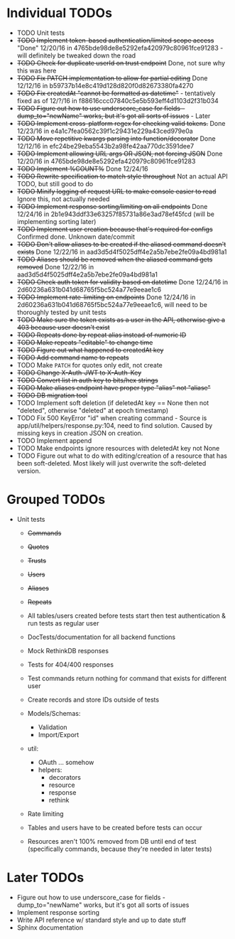 # Individual TODOs

* TODO Unit tests
* ~~TODO Implement token-based authentication/limited scope access~~ "Done" 12/20/16 in 4765bde98de8e5292efa420979c80961fce91283 - will definitely be tweaked down the road
* ~~TODO Check for duplicate userId on trust endpoint~~ Done, not sure why this was here
* ~~TODO Fix PATCH implementation to allow for partial editing~~ Done 12/12/16 in b59737b14e8c419d128d820f0d82673380fa4270
* ~~TODO Fix createdAt "cannot be formatted as datetime"~~ - tentatively fixed as of 12/?/16 in f88616ccc07840c5e5b593eff4d1103d2f31b034
* ~~TODO Figure out how to use underscore_case for fields - dump_to="newName" works, but it's got all sorts of issues~~ - Later
* ~~TODO Implement cross-platform regex for checking valid tokens.~~ Done 12/23/16 in e4a1c7fea0562c39f1c29431e229a43ced979e0a
* ~~TODO Move repetitive kwargs parsing into function/decorator~~ Done 12/12/16 in efc24be29eba5543b2a98fe42aa770dc3591dee7
* ~~TODO Implement allowing URL args OR JSON, not forcing JSON~~ Done 12/20/16 in 4765bde98de8e5292efa420979c80961fce91283
* ~~TODO Implement %COUNT%~~ Done 12/24/16
* ~~TODO Rewrite specification to match style throughout~~ Not an actual API TODO, but still good to do
* ~~TODO Minify logging of request URL to make console easier to read~~ Ignore this, not actually needed
* ~~TODO Implement response sorting/limiting on all endpoints~~ Done 12/24/16 in 2b1e943ddf33e63257f85731a86e3ad78ef45fcd (will be implementing sorting later)
* ~~TODO Implement user creation because that's required for configs~~ Confirmed done. Unknown date/commit
* ~~TODO Don't allow aliases to be created if the aliased command doesn't exists~~ Done 12/22/16 in aad3d5d4f5025dff4e2a5b7ebe2fe09a4bd981a1
* ~~TODO Aliases should be removed when the aliased command gets removed~~ Done 12/22/16 in aad3d5d4f5025dff4e2a5b7ebe2fe09a4bd981a1
* ~~TODO Check auth token for validity based on datetime~~ Done 12/24/16 in 2d60236a631b041d68765f5bc524a77e9eeae1c6
* ~~TODO Implement rate-limiting on endpoints~~ Done 12/24/16 in 2d60236a631b041d68765f5bc524a77e9eeae1c6, will need to be thoroughly tested by unit tests
* ~~TODO Make sure the token exists as a user in the API, otherwise give a 403 because user doesn't exist~~
* ~~TODO Repeats done by repeat alias instead of numeric ID~~
* ~~TODO Make repeats "editable" to change time~~
* ~~TODO Figure out what happened to createdAt key~~
* ~~TODO Add command name to repeats~~
* TODO Make `PATCH` for quotes only edit, not create
* ~~TODO Change X-Auth-JWT to X-Auth-Key~~
* ~~TODO Convert list in auth key to bits/hex strings~~
* ~~TODO Make aliases endpoint have proper type "alias" not "aliase"~~
* ~~TODO DB migration tool~~
* TODO Implement soft deletion (if deletedAt key == None then not "deleted", otherwise "deleted" at epoch timestamp)
* TODO Fix 500 KeyError "id" when creating command - Source is app/util/helpers/response.py:104, need to find solution. Caused by missing keys in creation JSON on creation.
* TODO Implement append
* TODO Make endpoints ignore resources with deletedAt key not None
* TODO Figure out what to do with editing/creation of a resource that has been soft-deleted. Most likely will just overwrite the soft-deleted version.

# Grouped TODOs

* Unit tests
  * ~~Commands~~
  * ~~Quotes~~
  * ~~Trusts~~
  * ~~Users~~
  * ~~Aliases~~
  * ~~Repeats~~
  * All tables/users created before tests start then test authentication & run tests as regular user
  * DocTests/documentation for all backend functions
  * Mock RethinkDB responses
  * Tests for 404/400 responses
  * Test commands return nothing for command that exists for different user
  * Create records and store IDs outside of tests
  * Models/Schemas:
    * Validation
    * Import/Export
  * util:
    * OAuth ... somehow
    * helpers:
      * decorators
      * resource
      * response
      * rethink

  * Rate limiting
  * Tables and users have to be created before tests can occur
  * Resources aren't 100% removed from DB until end of test (specifically commands, because they're needed in later tests)

# Later TODOs

* Figure out how to use underscore_case for fields - dump_to="newName" works, but it's got all sorts of issues
* Implement response sorting
* Write API reference w/ standard style and up to date stuff
* Sphinx documentation
